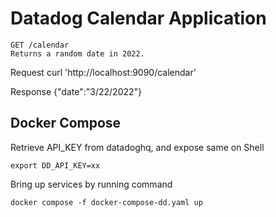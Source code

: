 # Datadog Calendar Application
```
GET /calendar
Returns a random date in 2022.
```

Request
curl 'http://localhost:9090/calendar'

Response
{"date":"3/22/2022"}

## Docker Compose

Retrieve API_KEY from datadoghq, and expose same on Shell

```
export DD_API_KEY=xx
```

Bring up services by running command

```
docker compose -f docker-compose-dd.yaml up
```

